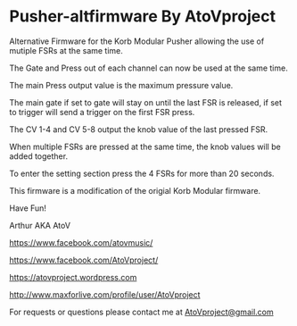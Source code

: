 # Pusher-altfirmware By AtoVproject

Alternative Firmware for the Korb Modular Pusher allowing the use of mutiple FSRs at the same time.

The Gate and Press out of each channel can now be used at the same time.

The main Press output value is the maximum pressure value.

The main gate if set to gate will stay on until the last FSR is released, if set to trigger will send a trigger on the first FSR press.

The CV 1-4 and CV 5-8 output the knob value of the last pressed FSR.

When multiple FSRs are pressed at the same time, the knob values will be added together.

To enter the setting section press the 4 FSRs for more than 20 seconds.

This firmware is a modification of the origial Korb Modular firmware.

Have Fun!


Arthur AKA AtoV

https://www.facebook.com/atovmusic/

https://www.facebook.com/AtoVproject/

https://atovproject.wordpress.com

http://www.maxforlive.com/profile/user/AtoVproject

For requests or questions please contact me at AtoVproject@gmail.com
